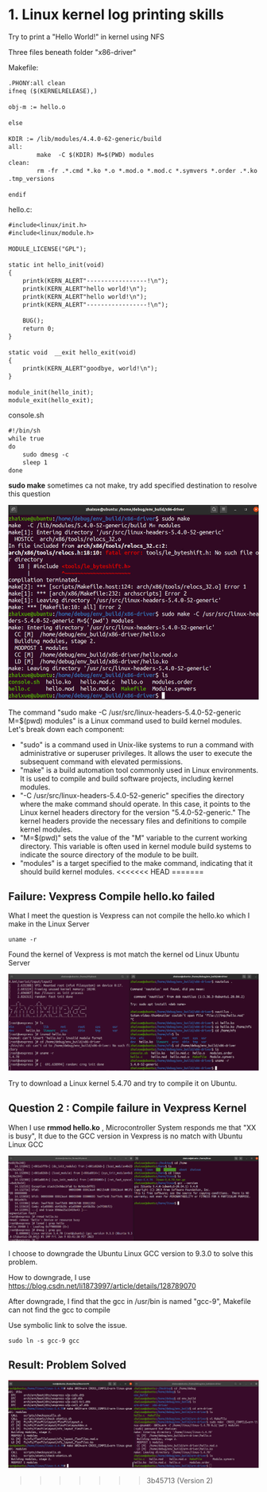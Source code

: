 

# 1. Linux kernel log printing skills



Try to print a "Hello World!" in kernel using NFS

Three files beneath folder "x86-driver"

Makefile:

```
.PHONY:all clean
ifneq ($(KERNELRELEASE),)

obj-m := hello.o

else
		
KDIR := /lib/modules/4.4.0-62-generic/build
all:
		make  -C $(KDIR) M=$(PWD) modules
clean:
		rm -fr .*.cmd *.ko *.o *.mod.o *.mod.c *.symvers *.order .*.ko .tmp_versions

endif
```

hello.c:

```
#include<linux/init.h>
#include<linux/module.h>

MODULE_LICENSE("GPL");

static int hello_init(void)
{
	printk(KERN_ALERT"-----------------!\n");
	printk(KERN_ALERT"hello world!\n");
	printk(KERN_ALERT"hello world!\n");
	printk(KERN_ALERT"-----------------!\n");

	BUG();
	return 0;
}

static void  __exit hello_exit(void)
{
	printk(KERN_ALERT"goodbye, world!\n");
}

module_init(hello_init);
module_exit(hello_exit);

```

console.sh

```
#!/bin/sh
while true
do
	sudo dmesg -c
	sleep 1
done
```

**sudo make** sometimes ca not make, try add specified destination to resolve this question

![1](https://github.com/knightsummon/Linux-Kernel-Printing/blob/main/Linux%20kernel%20log%20printing%20skills.assets/1.jpg)

The command "sudo make -C /usr/src/linux-headers-5.4.0-52-generic M=$(pwd) modules" is a Linux command used to build kernel modules. Let's break down each component:

- "sudo" is a command used in Unix-like systems to run a command with administrative or superuser privileges. It allows the user to execute the subsequent command with elevated permissions.
- "make" is a build automation tool commonly used in Linux environments. It is used to compile and build software projects, including kernel modules.
- "-C /usr/src/linux-headers-5.4.0-52-generic" specifies the directory where the make command should operate. In this case, it points to the Linux kernel headers directory for the version "5.4.0-52-generic." The kernel headers provide the necessary files and definitions to compile kernel modules.
- "M=$(pwd)" sets the value of the "M" variable to the current working directory. This variable is often used in kernel module build systems to indicate the source directory of the module to be built.
- "modules" is a target specified to the make command, indicating that it should build kernel modules.
<<<<<<< HEAD
=======

## Failure: Vexpress Compile hello.ko failed

What I meet the question is Vexpress can not compile the hello.ko which I make in the Linux Server

```
uname -r
```

Found the kernel of Vexpress is mot match the kernel od Linux Ubuntu Server

![2](https://github.com/knightsummon/Linux-Kernel-Printing/blob/main/Linux%20kernel%20log%20printing%20skills.assets/2.jpg)

Try to download a Linux kernel 5.4.70 and try to compile it on Ubuntu.

## Question 2 : Compile failure in Vexpress Kernel

When I use **rmmod hello.ko** , Microcontroller System responds me that "XX is busy", It due to the GCC version in Vexpress is no match with Ubuntu Linux GCC

![3](https://github.com/knightsummon/Linux-Kernel-Printing/blob/main/Linux%20kernel%20log%20printing%20skills.assets/3.jpg)

I choose to downgrade the Ubuntu Linux GCC version to 9.3.0 to solve this problem.

How to downgrade, I use https://blog.csdn.net/li1873997/article/details/128789070

After downgrade, I find that the gcc in /usr/bin is named "gcc-9", Makefile can not find the gcc to compile

Use symbolic link to solve the issue.

```
sudo ln -s gcc-9 gcc
```

## Result: Problem Solved

![4](https://github.com/knightsummon/Linux-Kernel-Printing/blob/main/Linux%20kernel%20log%20printing%20skills.assets/4.jpg)

>>>>>>> 3b45713 (Version 2)
